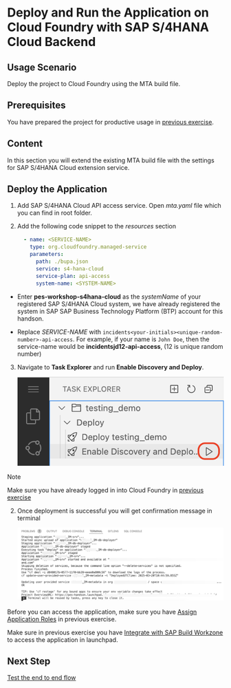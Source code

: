 # Deploy and Run the Application on Cloud Foundry with SAP S/4HANA Cloud Backend

## Usage Scenario

Deploy the project to Cloud Foundry using the MTA build file.

## Prerequisites

You have prepared the project for productive usage in [previous exercise]((./prep-for-prod.md)).

## Content

In this section you will extend the existing MTA build file with the settings for SAP S/4HANA Cloud extension service.

## Deploy the Application

1. Add SAP S/4HANA Cloud API access service. Open *mta.yaml* file which you can find in root folder.

2. Add the following code snippet to the *resources* section

    ```yaml
      - name: <SERVICE-NAME>
        type: org.cloudfoundry.managed-service  
        parameters:
          path: ./bupa.json
          service: s4-hana-cloud
          service-plan: api-access
          system-name: <SYSTEM-NAME>
    ```

- Enter **pes-workshop-s4hana-cloud** as the *systemName* of your registered SAP S/4HANA Cloud system, we have already registered the system in SAP SAP Business Technology Platform (BTP) account for this handson.

- Replace *SERVICE-NAME* with `incidents<your-initials><unique-random-number>-api-access`. For example, if your name is `John Doe`, then the service-name would be **incidentsjd12-api-access**, (12 is unique random number)

3. Navigate to **Task Explorer** and run **Enable Discovery and Deploy**.

    ![deploy-cf](../../images/deploy-cf/deploy_cf_enable.png)

> [!Note]
> Make sure you have already logged in into Cloud Foundry in [previous exercise](../deploy-cf.md#deploy-the-application)  

2. Once deployment is successful you will get confirmation message in terminal

   ![deploy-mtar-success](../../images/add-remote-service/deploy-to-cf/deploy_mtar_success.png)

Before you can access the application, make sure you have [Assign Application Roles](../deploy-cf.md#assign-the-user-roles) in previous exercise.

Make sure in previous exercise you have [Integrate with SAP Build Workzone](../integrate-workzone.md) to access the application in launchpad.

## Next Step

[Test the end to end flow](./test-the-app.md)